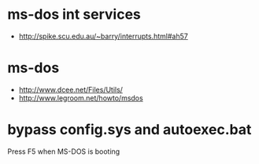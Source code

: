 # ms-dos int services
*  http://spike.scu.edu.au/~barry/interrupts.html#ah57

# ms-dos
* http://www.dcee.net/Files/Utils/
* http://www.legroom.net/howto/msdos

# bypass config.sys and autoexec.bat
Press F5 when MS-DOS is booting
